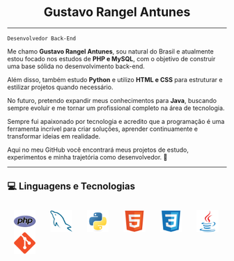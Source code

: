 # <h1 align="center">Gustavo Rangel Antunes</h1>

---

`Desenvolvedor Back-End`

Me chamo **Gustavo Rangel Antunes**, sou natural do Brasil e atualmente estou focado nos estudos de **PHP e MySQL**, com o objetivo de construir uma base sólida no desenvolvimento back-end.  

Além disso, também estudo **Python** e utilizo **HTML e CSS** para estruturar e estilizar projetos quando necessário.  

No futuro, pretendo expandir meus conhecimentos para **Java**, buscando sempre evoluir e me tornar um profissional completo na área de tecnologia.  

Sempre fui apaixonado por tecnologia e acredito que a programação é uma ferramenta incrível para criar soluções, aprender continuamente e transformar ideias em realidade.  

Aqui no meu GitHub você encontrará meus projetos de estudo, experimentos e minha trajetória como desenvolvedor. 🚀  

---

## 💻 Linguagens e Tecnologias  
<div style="display: inline_block"><br>
  <img align="center" alt="PHP" height="50" width="50" src="https://raw.githubusercontent.com/devicons/devicon/master/icons/php/php-original.svg" style="margin: 0 15px;" />
  <img align="center" alt="MySQL" height="50" width="50" src="https://raw.githubusercontent.com/devicons/devicon/master/icons/mysql/mysql-original.svg" style="margin: 0 15px;" />
  <img align="center" alt="Python" height="50" width="50" src="https://raw.githubusercontent.com/devicons/devicon/master/icons/python/python-original.svg" style="margin: 0 15px;" />
  <img align="center" alt="HTML" height="50" width="50" src="https://raw.githubusercontent.com/devicons/devicon/master/icons/html5/html5-original.svg" style="margin: 0 15px;" />
  <img align="center" alt="CSS" height="50" width="50" src="https://raw.githubusercontent.com/devicons/devicon/master/icons/css3/css3-original.svg" style="margin: 0 15px;" />
  <img align="center" alt="Java" height="50" width="50" src="https://raw.githubusercontent.com/devicons/devicon/master/icons/java/java-original.svg" style="margin: 0 15px;" />
  <img align="center" alt="Git" height="50" width="50" src="https://raw.githubusercontent.com/devicons/devicon/master/icons/git/git-original.svg" style="margin: 0 15px;" />
</div>
